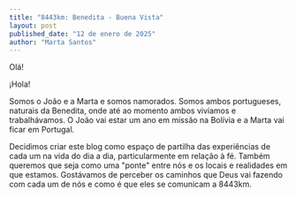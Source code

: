 ```yaml
---
title: "8443km: Benedita - Buena Vista"
layout: post
published_date: "12 de enero de 2025"
author: "Marta Santos"
---
```

Olá!

¡Hola!

Somos o João e a Marta e somos namorados. Somos ambos portugueses, naturais da Benedita, onde até ao momento ambos vivíamos e trabalhávamos. O João vai estar um ano em missão na Bolívia e a Marta vai ficar em Portugal. 

Decidimos criar este blog como espaço de partilha das experiências de cada um na vida do dia a dia, particularmente em relação à fé. Também queremos que seja como uma "ponte" entre nós e os locais e realidades em que estamos. Gostávamos de perceber os caminhos que Deus vai fazendo com cada um de nós e como é que eles se comunicam a 8443km.